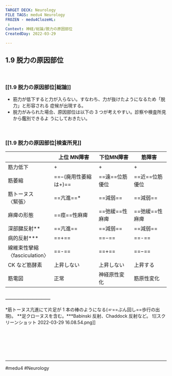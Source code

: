 ```yaml
---
TARGET DECK: Neurology
FILE TAGS: medu4 Neurology
FROZEN - medu4ClozeHL:
 : 
Context: 神経/総論/脱力の原因部位
CreatedDay: 2022-03-29

---
```


## 1.9 脱力の原因部位

<br>

### [[1.9 脱力の原因部位|総論]]
* 筋力が低下すると力が入らない。すなわち、力が抜けたようになるため「脱力」と形容される 症候が出現する。
* 脱力がみられた場合、原因部位は以下の 3 つが考えやすい。診察や検査所見から鑑別できるよ うにしておきたい。


<br>

### [[1.9 脱力の原因部位|検査所見]]
| |上位 MN障害|下位MN障害|筋障害|
|---|---|---|---|
|筋力低下|+|+|+|
|筋萎縮|==−(廃用性萎縮は+)==|==遠==位筋優位|==近==位筋優位|
|筋トーヌス<br>〈緊張〉|==亢進==\*|==減弱==|==減弱==|
|麻痺の形態|==痙==性麻痺|==弛緩==性麻痺|==弛緩==性麻痺|
|深部腱反射\*\*|==亢進==|==減弱==|==減弱==|
|病的反射\*\*\*|==+==|==−==|==-==|
|線維束性攣縮<br>〈fasciculation〉|==-==|==+==|==−==|
|CK など筋酵素|上昇しない|上昇しない|上昇する
|筋電図|正常|神経原性変化|筋原性変化|
#### ＿＿＿＿＿＿＿＿＿＿
\*筋トーヌス亢進にて片足が 1 本の棒のようになる(☞==ぶん回し==歩行の出現)。 
\*\*足クローヌスを含む。\*\*\*Babinski 反射、Chaddock 反射など。
![[スクリーンショット 2022-03-29 16.08.54.png]]
<!--ID: 1648705158623-->






<br>



<br><br><br>

---
#medu4 #Neurology 